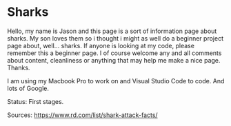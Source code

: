 # Sharks
Hello, my name is Jason and this page is a sort of information page about sharks. My son loves them so i thought i might as well do a beginner project page about, well... sharks. If anyone is looking at my code, please remember this a beginner page. I of course welcome any and all comments about content, cleanliness or anything that may help me make a nice page. Thanks.

I am using my Macbook Pro to work on and Visual Studio Code to code. And lots of Google. 

Status: First stages.

Sources: https://www.rd.com/list/shark-attack-facts/
